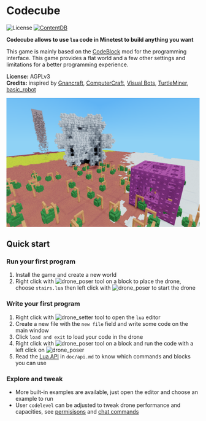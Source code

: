 Codecube
=========================

![License](https://img.shields.io/badge/License-AGPLv3-blue.svg)
[![ContentDB](https://content.minetest.net/packages/giga-turbo/codecube/shields/downloads/)](https://content.minetest.net/packages/giga-turbo/codecube/)

**Codecube allows to use `lua` code in Minetest to build anything you want**

This game is mainly based on the [CodeBlock](https://content.minetest.net/packages/giga-turbo/codeblock/) mod for the programming interface. This game provides a flat world and a few other settings and limitations for a better programming experience.

**License:** AGPLv3   
**Credits:** inspired by [Gnancraft](http://gnancraft.net/), [ComputerCraft](http://www.computercraft.info/), [Visual Bots](https://content.minetest.net/packages/Nigel/vbots/), [TurtleMiner](https://content.minetest.net/packages/BirgitLachner/turtleminer/), [basic_robot](https://github.com/ac-minetest/basic_robot)

![screenshot](https://raw.githubusercontent.com/gigaturbo/codecube/master/screenshot.png)

## Quick start

### Run your first program

1. Install the game and create a new world
3. Right click with ![drone_poser](https://raw.githubusercontent.com/gigaturbo/codeblock/master/doc/dp.png) tool on a block to place the drone, choose `stairs.lua` then left click with ![drone_poser](https://raw.githubusercontent.com/gigaturbo/codeblock/master/doc/dp.png) to start the drone

### Write your first program

1. Right click with ![drone_setter](https://raw.githubusercontent.com/gigaturbo/codeblock/master/doc/ds.png) tool to open the `lua` editor
2. Create a new file with the `new file` field and write some code on the main window
3. Click `load and exit` to load your code in the drone
4. Right click with ![drone_poser](https://raw.githubusercontent.com/gigaturbo/codeblock/master/doc/dp.png) tool on a block and run the code with a left click on ![drone_poser](https://raw.githubusercontent.com/gigaturbo/codeblock/master/doc/dp.png)
5. Read the [Lua API](https://github.com/gigaturbo/codeblock/blob/master/doc/api.md#lua-api) in `doc/api.md` to know which commands and blocks you can use

### Explore and tweak

- More built-in examples are available, just open the editor and choose an example to run
- User `codelevel` can be adjusted to tweak drone performance and capacities, see [permisisons](https://github.com/gigaturbo/codeblock/blob/master/doc/api.md#codelevel) and [chat commands](https://github.com/gigaturbo/codeblock/blob/master/doc/api.md#chat-commands)
